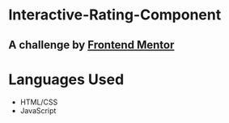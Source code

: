 # Interactive-Rating-Component
A challenge by [Frontend Mentor](https://www.frontendmentor.io/challenges/interactive-rating-component-koxpeBUmI)
--

# Languages Used
- HTML/CSS
- JavaScript
